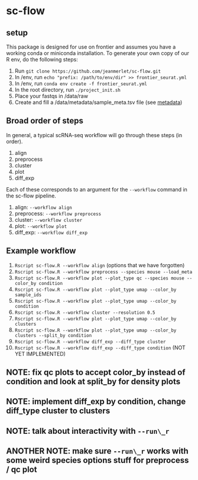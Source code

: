 # sc-flow

## setup
This package is designed for use on frontier and assumes you have a working conda or miniconda installation.
To generate your own copy of our R env, do the following steps:
1. Run ```git clone https://github.com/jeanmerlet/sc-flow.git```
2. In /env, run ```echo "prefix: /path/to/env/dir" >> frontier_seurat.yml```
3. In /env, run ```conda env create -f frontier_seurat.yml```
4. In the root directory, run ```./project_init.sh```
5. Place your fastqs in /data/raw
6. Create and fill a /data/metadata/sample_meta.tsv file (see [metadata](#metadata))

## Broad order of steps
In general, a typical scRNA-seq workflow will go through these steps (in order).
1. align
2. preprocess
3. cluster
4. plot
5. diff\_exp

Each of these corresponds to an argument for the ```--workflow``` command in the sc-flow pipeline.
1. align: ```--workflow align```
2. preprocess: ```--workflow preprocess```
3. cluster: ```--workflow cluster```
4. plot: ```--workflow plot```
5. diff\_exp: ```--workflow diff_exp```

## Example workflow
1. ```Rscript sc-flow.R --workflow align``` (options that we have forgotten)
2. ```Rscript sc-flow.R --workflow preprocess --species mouse --load_meta```
3. ```Rscript sc-flow.R --workflow plot --plot_type qc --species mouse --color_by condition```
4. ```Rscript sc-flow.R --workflow plot --plot_type umap --color_by sample_ids```
5. ```Rscript sc-flow.R --workflow plot --plot_type umap --color_by condition```
6. ```Rscript sc-flow.R --workflow cluster --resolution 0.5```
7. ```Rscript sc-flow.R --workflow plot --plot_type umap --color_by clusters```
8. ```Rscript sc-flow.R --workflow plot --plot_type umap --color_by clusters --split_by condition```
9. ```Rscript sc-flow.R --workflow diff_exp --diff_type cluster```
10. ```Rscript sc-flow.R --workflow diff_exp --diff_type condition``` (NOT YET IMPLEMENTED)


## NOTE: fix qc plots to accept color\_by instead of condition and look at split\_by for density plots
## NOTE: implement diff\_exp by condition, change diff\_type cluster to clusters
## NOTE: talk about interactivity with ```--run\_r```
## ANOTHER NOTE: make sure ```--run\_r``` works with some weird species options stuff for preprocess / qc plot

